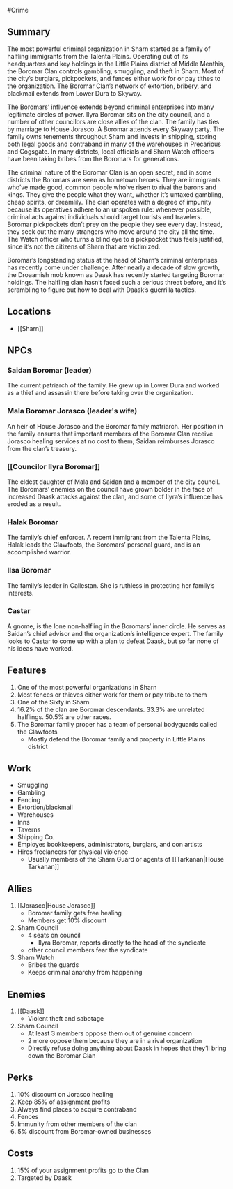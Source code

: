 #Crime

## Summary
The most powerful criminal organization in Sharn started as a family of halfling immigrants from the Talenta Plains. Operating out of its headquarters and key holdings in the Little Plains district of Middle Menthis, the Boromar Clan controls gambling, smuggling, and theft in Sharn. Most of the city’s burglars, pickpockets, and fences either work for or pay tithes to the organization. The Boromar Clan’s network of extortion, bribery, and blackmail extends from Lower Dura to Skyway.

The Boromars’ influence extends beyond criminal enterprises into many legitimate circles of power. Ilyra Boromar sits on the city council, and a number of other councilors are close allies of the clan. The family has ties by marriage to House Jorasco. A Boromar attends every Skyway party. The family owns tenements throughout Sharn and invests in shipping, storing both legal goods and contraband in many of the warehouses in Precarious and Cogsgate. In many districts, local officials and Sharn Watch officers have been taking bribes from the Boromars for generations.

The criminal nature of the Boromar Clan is an open secret, and in some districts the Boromars are seen as hometown heroes. They are immigrants who’ve made good, common people who’ve risen to rival the barons and kings. They give the people what they want, whether it’s untaxed gambling, cheap spirits, or dreamlily. The clan operates with a degree of impunity because its operatives adhere to an unspoken rule: whenever possible, criminal acts against individuals should target tourists and travelers. Boromar pickpockets don’t prey on the people they see every day. Instead, they seek out the many strangers who move around the city all the time. The Watch officer who turns a blind eye to a pickpocket thus feels justified, since it’s not the citizens of Sharn that are victimized.

Boromar’s longstanding status at the head of Sharn’s criminal enterprises has recently come under challenge. After nearly a decade of slow growth, the Droaamish mob known as Daask has recently started targeting Boromar holdings. The halfling clan hasn’t faced such a serious threat before, and it’s scrambling to figure out how to deal with Daask’s guerrilla tactics.

## Locations
- [[Sharn]]

## NPCs
### Saidan Boromar (leader)
The current patriarch of the family. He grew up in Lower Dura and worked as a thief and assassin there before taking over the organization.

### Mala Boromar Jorasco (leader's wife)
An heir of House Jorasco and the Boromar family matriarch. Her position in the family ensures that important members of the Boromar Clan receive Jorasco healing services at no cost to them; Saidan reimburses Jorasco from the clan’s treasury.

### [[Councilor Ilyra Boromar]]
The eldest daughter of Mala and Saidan and a member of the city council. The Boromars’ enemies on the council have grown bolder in the face of increased Daask attacks against the clan, and some of Ilyra’s influence has eroded as a result.

### Halak Boromar
The family’s chief enforcer. A recent immigrant from the Talenta Plains, Halak leads the Clawfoots, the Boromars’ personal guard, and is an accomplished warrior.

### Ilsa Boromar
The family’s leader in Callestan. She is ruthless in protecting her family’s interests.

### Castar
A gnome, is the lone non-halfling in the Boromars’ inner circle. He serves as Saidan’s chief advisor and the organization’s intelligence expert. The family looks to Castar to come up with a plan to defeat Daask, but so far none of his ideas have worked.

## Features

1. One of the most powerful organizations in Sharn
2. Most fences or thieves either work for them or pay tribute to them
3. One of the Sixty in Sharn
4. 16.2% of the clan are Boromar descendants. 33.3% are unrelated halflings. 50.5% are other races.
5. The Boromar family proper has a team of personal bodyguards called the Clawfoots
    * Mostly defend the Boromar family and property in Little Plains district


## Work

* Smuggling
* Gambling
* Fencing
* Extortion/blackmail
* Warehouses
* Inns
* Taverns
* Shipping Co.
* Employes bookkeepers, administrators, burglars, and con artists
* Hires freelancers for physical violence
    * Usually members of the Sharn Guard or agents of [[Tarkanan|House Tarkanan]]


## Allies

1. [[Jorasco|House Jorasco]]
    * Boromar family gets free healing
    * Members get 10% discount
2. Sharn Council
    * 4 seats on council
        * Ilyra Boromar, reports directly to the head of the syndicate
    * other council members fear the syndicate
3. Sharn Watch
    * Bribes the guards
    * Keeps criminal anarchy from happening


## Enemies

1. [[Daask]]
    * Violent theft and sabotage 
2. Sharn Council
    * At least 3 members oppose them out of genuine concern
    * 2 more oppose them because they are in a rival organization
    * Directly refuse doing anything about Daask in hopes that they’ll bring down the Boromar Clan


## Perks

1. 10% discount on Jorasco healing
2. Keep 85% of assignment profits
3. Always find places to acquire contraband
4. Fences
5. Immunity from other members of the clan
6. 5% discount from Boromar-owned businesses

## Costs

1. 15% of your assignment profits go to the Clan
2. Targeted by Daask